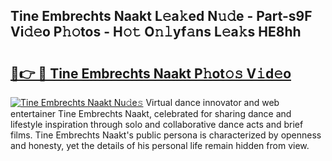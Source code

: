 ## Tine Embrechts Naakt L𝚎a𝚔ed N𝚞𝚍e - Part-s9F Vi𝚍𝚎o P𝚑𝚘tos - H𝚘𝚝 O𝚗𝚕yf𝚊ns L𝚎a𝚔s HE8hh

# <h2><a href="http://kfewow6.oniu.top/?m=Tine+Embrechts+Naakt">🔗👉 🔴 Tine Embrechts Naakt P𝚑ot𝚘𝚜 V𝚒d𝚎o</a></h2>

[![Tine Embrechts Naakt Nu𝚍e𝚜](https://i.imgur.com/0qMVB7G.gif)](http://kfewow6.oniu.top/?m=Tine+Embrechts+Naakt)
Virtual dance innovator and web entertainer Tine Embrechts Naakt, celebrated for sharing dance and lifestyle inspiration through solo and collaborative dance acts and brief films. Tine Embrechts Naakt's public persona is characterized by openness and honesty, yet the details of his personal life remain hidden from view.  
